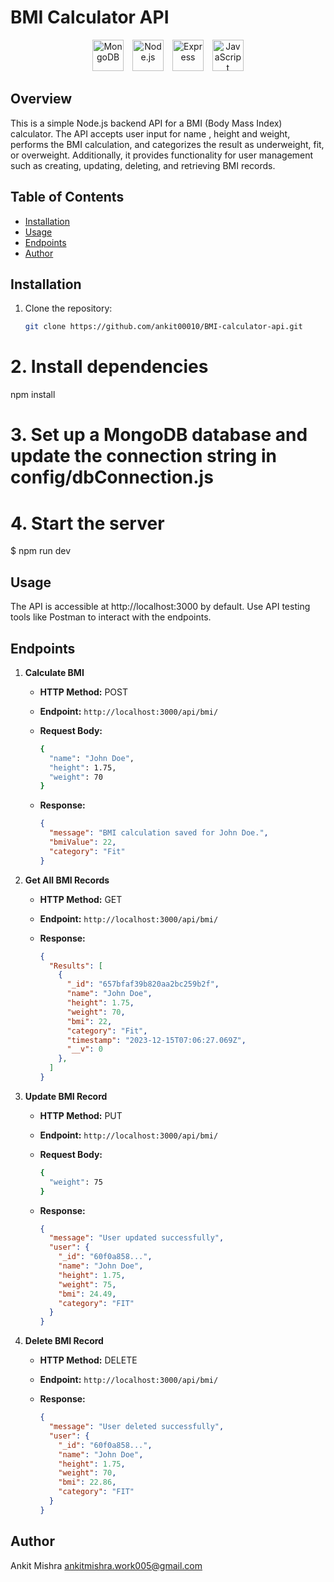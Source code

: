 # BMI Calculator API    
<p align="center">
  <img src="https://cdn.jsdelivr.net/gh/devicons/devicon/icons/mongodb/mongodb-plain-wordmark.svg" alt="MongoDB" width="50" height="50" style="margin-right: 10px"/>
  <img src="https://cdn.jsdelivr.net/gh/devicons/devicon/icons/nodejs/nodejs-original-wordmark.svg" alt="Node.js" width="50" height="50" style="margin-right: 10px"/>
  <img src="https://cdn.jsdelivr.net/gh/devicons/devicon/icons/express/express-original.svg" alt="Express" width="50" height="50" style="margin-right: 10px"/>
  <img src="https://cdn.jsdelivr.net/gh/devicons/devicon/icons/javascript/javascript-original.svg" alt="JavaScript" width="50" height="50"/>
</p>

## Overview

This is a simple Node.js backend API for a BMI (Body Mass Index) calculator. The API accepts user input for name , height and weight, performs the BMI calculation, and categorizes the result as underweight, fit, or overweight. Additionally, it provides functionality for user management such as creating, updating, deleting, and retrieving BMI records.

## Table of Contents

- [Installation](#installation)
- [Usage](#usage)
- [Endpoints](#endpoints)
- [Author](#author)


## Installation

1. Clone the repository:

   ```bash
   git clone https://github.com/ankit00010/BMI-calculator-api.git


# 2. Install dependencies
npm install

# 3. Set up a MongoDB database and update the connection string in config/dbConnection.js


# 4. Start the server
$ npm run dev



## Usage
The API is accessible at http://localhost:3000 by default.
Use API testing tools like Postman  to interact with the endpoints.



## Endpoints
1. **Calculate BMI**
   - **HTTP Method:** POST
   - **Endpoint:** `http://localhost:3000/api/bmi/`
   - **Request Body:**
     ```bash
     {
       "name": "John Doe",
       "height": 1.75,
       "weight": 70
     }
     ```

   - **Response:**
     ```json
     {
       "message": "BMI calculation saved for John Doe.",
       "bmiValue": 22,
       "category": "Fit"
     }
     ```


2. **Get All BMI Records**
   - **HTTP Method:** GET
   - **Endpoint:** `http://localhost:3000/api/bmi/`

   - **Response:**
     ```json
     {
       "Results": [
         {
           "_id": "657bfaf39b820aa2bc259b2f",
           "name": "John Doe",
           "height": 1.75,
           "weight": 70,
           "bmi": 22,
           "category": "Fit",
           "timestamp": "2023-12-15T07:06:27.069Z",
           "__v": 0
         },
       ]
     }
     ```


3. **Update BMI Record**
   - **HTTP Method:** PUT
   - **Endpoint:** `http://localhost:3000/api/bmi/`
   - **Request Body:**
     ```bash
     {
       "weight": 75
     }
     ```

   - **Response:**
     ```json
     {
       "message": "User updated successfully",
       "user": {
         "_id": "60f0a858...",
         "name": "John Doe",
         "height": 1.75,
         "weight": 75,
         "bmi": 24.49,
         "category": "FIT"
       }
     }
     ```


4. **Delete BMI Record**
   - **HTTP Method:** DELETE
   - **Endpoint:** `http://localhost:3000/api/bmi/`

   - **Response:**
     ```json
     {
       "message": "User deleted successfully",
       "user": {
         "_id": "60f0a858...",
         "name": "John Doe",
         "height": 1.75,
         "weight": 70,
         "bmi": 22.86,
         "category": "FIT"
       }
     }
     ```




## Author
Ankit Mishra
ankitmishra.work005@gmail.com



        




